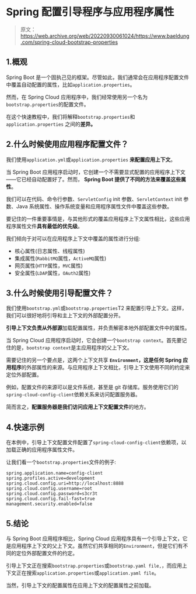 # Spring 配置引导程序与应用程序属性

> 原文：<https://web.archive.org/web/20220930061024/https://www.baeldung.com/spring-cloud-bootstrap-properties>

## 1.概观

Spring Boot 是一个固执己见的框架。尽管如此，我们通常会在应用程序配置文件中覆盖自动配置的属性，比如`application.properties`。

然而，在 Spring Cloud 应用程序中，我们经常使用另一个名为`bootstrap.properties`的配置文件。

在这个快速教程中，我们将解释`bootstrap.properties`和`application.properties` 之间的**差异。**

## 2.什么时候使用应用程序配置文件？

我们使用`application.yml`或`application.properties` **来配置应用上下文**。

当 Spring Boot 应用程序启动时，它创建一个不需要显式配置的应用程序上下文——它已经自动配置好了。然而， **Spring Boot 提供了不同的方法来覆盖这些属性**。

我们可以在代码、命令行参数、`ServletConfig` init 参数、`ServletContext` init 参数、Java 系统属性、操作系统变量和应用程序属性文件中覆盖这些参数。

要记住的一件重要事情是，与其他形式的覆盖应用程序上下文属性相比，这些应用程序属性文件**具有最低的优先级**。

我们倾向于对可以在应用程序上下文中覆盖的属性进行分组:

*   核心属性(日志属性、线程属性)
*   集成属性(`RabbitMQ`属性，`ActiveMQ`属性)
*   网页属性(`HTTP`属性，`MVC`属性)
*   安全属性(`LDAP`属性，`OAuth2`属性)

## 3.什么时候使用引导配置文件？

我们使用`bootstrap.yml`或`bootstrap.properties`T2 来配置引导上下文。这样，我们可以很好地将引导和主上下文的外部配置分开。

**引导上下文负责从外部源**加载配置属性，并负责解密本地外部配置文件中的属性。

当 Spring Cloud 应用程序启动时，它会创建一个`bootstrap context`。首先要记住的是，`bootstrap context`是主应用程序的父上下文。

需要记住的另一个要点是，这两个上下文共享 **`Environment`，这是任何 Spring 应用程序**的外部属性的来源。与应用程序上下文相比，引导上下文使用不同的约定来定位外部配置。

例如，配置文件的来源可以是文件系统，甚至是 git 存储库。服务使用它们的`spring-cloud-config-client`依赖关系来访问配置服务器。

简而言之，**配置服务器是我们访问应用上下文配置文件**的地方。

## 4.快速示例

在本例中，引导上下文配置文件配置了`spring-cloud-config-client`依赖项，以加载正确的应用程序属性文件。

让我们看一个`bootstrap.properties`文件的例子:

```
spring.application.name=config-client
spring.profiles.active=development
spring.cloud.config.uri=http://localhost:8888
spring.cloud.config.username=root
spring.cloud.config.password=s3cr3t
spring.cloud.config.fail-fast=true
management.security.enabled=false
```

## 5.结论

与 Spring Boot 应用程序相比，Spring Cloud 应用程序具有一个引导上下文，它是应用程序上下文的父上下文。虽然它们共享相同的`Environment`，但是它们有不同的定位外部配置文件的约定。

引导上下文正在搜索`bootstrap.properties`或`bootstrap.yaml file,`，而应用上下文正在搜索`application.properties`或`application.yaml file`。

当然，引导上下文的配置属性在应用上下文的配置属性之前加载。